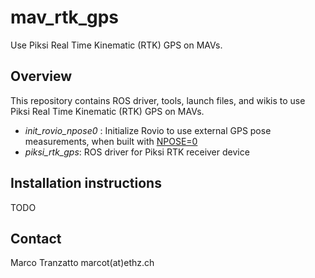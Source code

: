 mav_rtk_gps
======

Use Piksi Real Time Kinematic (RTK) GPS on MAVs.

Overview
------
This repository contains ROS driver, tools, launch files, and wikis to use Piksi Real Time Kinematic (RTK) GPS on MAVs.
- *init_rovio_npose0* : Initialize Rovio to use external GPS pose measurements, when built with [NPOSE=0](https://github.com/ethz-asl/rovio/wiki/Configuration#build-configuration)
- *piksi_rtk_gps*: ROS driver for Piksi RTK receiver device

Installation instructions
------
TODO

Contact
-------
Marco Tranzatto marcot(at)ethz.ch

